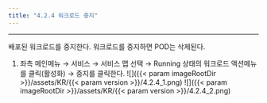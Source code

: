 ```yaml
---
title: "4.2.4 워크로드 중지"
---
```


---
배포된 워크로드를 중지한다. 워크로드를 중지하면 POD는 삭제된다.

1. 좌측 메인메뉴 → 서비스 → 서비스 맵 선택 → Running 상태의 워크로드 액션메뉴를 클릭\(활성화\) → 중지를 클릭한다.
![]({{< param imageRootDir >}}/assets/KR/{{< param version >}}/4.2.4_1.png)
![]({{< param imageRootDir >}}/assets/KR/{{< param version >}}/4.2.4_2.png)
